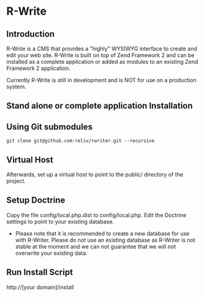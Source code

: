 R-Write
=======================

Introduction
------------
R-Write is a CMS that provides a "highly" WYSIWYG interface to create and edit your web site.  R-Write is built
on top of Zend Framework 2 and can be installed as a complete application or added as modules to an existing Zend
Framework 2 application.

Currently R-Write is still in development and is NOT for use on a production system.


Stand alone or complete application Installation
------------

Using Git submodules  
--------------------
    git clone git@github.com:reliv/rwriter.git --recursive
    
Virtual Host
------------
Afterwards, set up a virtual host to point to the public/ directory of the
project.


Setup Doctrine
--------------
Copy the file config/local.php.dist to config/local.php.  Edit the Doctrine settings to point to your existing database.
* Please note that it is recommended to create a new database for use with R-Writer.  Please do not use an existing
database as R-Writer is not stable at the moment and we can not guarantee that we will not overwrite your existing data.


Run Install Script
------------------

http://[your domain]/install
